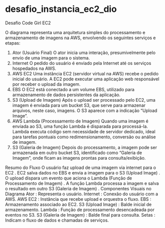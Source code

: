# desafio_instancia_ec2_dio
Desafio Code Girl EC2

O diagrama representa uma arquitetura simples do processamento e armazenamento de imagens na AWS, envolvendo os seguintes serviços e etapas:

1. Ator (Usuário Final)
  O ator inicia uma interação, presumivelmente pelo envio de uma imagem para o sistema.
2. Internet
  O pedido do usuário é enviado pela Internet até os serviços hospedados na AWS.
3. AWS EC2
  Uma instância EC2 (servidor virtual na AWS) recebe o pedido inicial do usuário.
  A EC2 pode executar uma aplicação web responsável por receber o upload da imagem.
4. EBS
  O EC2 está conectado a um volume EBS, utilizado para armazenamento de dados persistentes da aplicação.
5. S3 (Upload de Imagem)
  Após o upload ser processado pelo EC2, uma imagem é enviada para um bucket S3, que serve para armazenar arquivos, neste caso, imagens.
  O S3 aparece com a indicação “Upload Image”.
6. AWS Lambda (Processamento de Imagem)
  Quando uma imagem é enviada ao S3, uma função Lambda é disparada para processá-la.
  Lambda executa código sem necessidade de servidor dedicado, ideal para tarefas pontuais como redimensionamento, conversão ou análise de imagem.
7. S3 (Galeria de Imagem)
  Depois do processamento, a imagem pode ser armazenada em outro bucket S3, identificado como “Galeria de Imagem”, onde ficam   as imagens prontas para consulta/exibição.

Resumo do Fluxo
  O usuário faz upload de uma imagem via internet para o EC2 .
  EC2 salva dados no EBS e envia a imagem para o S3 (Upload Image) .
  O upload dispara um evento que aciona o Lambda (Função de Processamento de Imagem) .
  A função Lambda processa a imagem e salva o resultado em outro S3 (Galeria de Imagem) .
  Componentes Visuais no Diagrama
  Ator : Representa o usuário.
  Internet : Conexão do usuário com a AWS.
  AWS EC2 : Instância que recebe upload e orquestra o fluxo.
  EBS : Armazenamento associado ao EC2.
  S3 (Upload Image) : Balde inicial de armazenamento.
  Lambda : Função de processamento desencadeada por eventos no S3.
  S3 (Galeria de Imagem) : Balde final para consulta.
  Setas : Indicam o fluxo de dados e chamadas de serviços.
